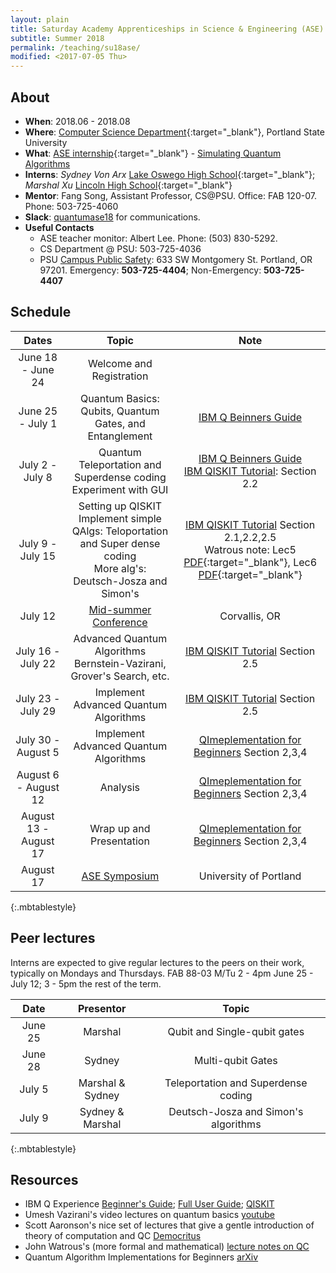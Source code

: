 ```yaml
---
layout: plain
title: Saturday Academy Apprenticeships in Science & Engineering (ASE) 
subtitle: Summer 2018
permalink: /teaching/su18ase/
modified: <2017-07-05 Thu>
---
```


## About

*   **When**: 2018.06 - 2018.08
*   **Where**: [Computer Science Department](http://www.pdx.edu/computer-science/){:target="_blank"}, Portland State University
*   **What**: [ASE internship](https://www.saturdayacademy.org/ase){:target="_blank"} - [Simulating Quantum Algorithms](https://www.saturdayacademy.org/simulating-quantum-algorithms-quantum-cloud-platforms)
*   **Interns**: *Sydney Von Arx* [Lake Oswego High School](https://www.losdschools.org/site/Default.aspx?PageID=25){:target="_blank"}; *Marshal Xu* [Lincoln High School](https://www.pps.net/Domain/136){:target="_blank"}
*   **Mentor**: Fang Song, Assistant Professor, CS@PSU. Office: FAB 120-07. Phone: 503-725-4060 
*   **Slack**: [quantumase18](https://quantumase18.slack.com/) for communications. 
*   **Useful Contacts**
    *  ASE teacher monitor: Albert Lee. Phone: (503) 830-5292. 
    *  CS Department @ PSU: 503-725-4036
	*  PSU [Campus Public Safety](https://www.pdx.edu/cpso/campus-public-safety): 633 SW Montgomery St. Portland, OR 97201. Emergency: **503-725-4404**; Non-Emergency: **503-725-4407**

## Schedule

| Dates  | Topic | Note  |
| :---------: |:----------:|:-----:|
| June 18 - June 24 | Welcome and Registration| |
| June 25 - July 1 | Quantum Basics: Qubits, Quantum Gates, and Entanglement  | [IBM Q Beinners Guide](https://quantumexperience.ng.bluemix.net/qx/tutorial?sectionId=beginners-guide&page=introduction)|
| July 2 - July 8  | Quantum Teleportation and Superdense coding <br> Experiment with GUI  | [IBM Q Beinners Guide](https://quantumexperience.ng.bluemix.net/qx/tutorial?sectionId=beginners-guide&page=introduction) <br> [IBM QISKIT Tutorial](https://nbviewer.jupyter.org/github/QISKit/qiskit-tutorial/blob/master/index.ipynb): Section 2.2|
| July 9 - July 15 | Setting up QISKIT <br> Implement simple QAlgs: Teloportation and Super dense coding <br> More alg's: Deutsch-Josza and Simon's | [IBM QISKIT Tutorial](https://nbviewer.jupyter.org/github/QISKit/qiskit-tutorial/blob/master/index.ipynb) Section 2.1,2.2,2.5 <br> Watrous note: Lec5 [PDF](https://cs.uwaterloo.ca/~watrous/CPSC519/LectureNotes/05.pdf){:target="_blank"}, Lec6 [PDF](https://cs.uwaterloo.ca/~watrous/CPSC519/LectureNotes/06.pdf){:target="_blank"} |
| July 12 | [Mid-summer Conference](https://www.saturdayacademy.org/about/events/ase-midsummer-conference) | Corvallis, OR |
| July 16 - July 22| Advanced Quantum Algorithms <br> Bernstein-Vazirani, Grover's Search, etc. | [IBM QISKIT Tutorial](https://nbviewer.jupyter.org/github/QISKit/qiskit-tutorial/blob/master/index.ipynb) Section 2.5 |
| July 23 - July 29 | Implement Advanced Quantum Algorithms | [IBM QISKIT Tutorial](https://nbviewer.jupyter.org/github/QISKit/qiskit-tutorial/blob/master/reference/qis/teleportation_superdensecoding.ipynb) Section 2.5 |
| July 30 - August 5 | Implement Advanced Quantum Algorithms | [QImeplementation for Beginners](https://arxiv.org/abs/1804.03719) Section 2,3,4 | 
| August 6 - August 12 | Analysis | [QImeplementation for Beginners](https://arxiv.org/abs/1804.03719) Section 2,3,4 | 
| August 13 - August 17 |  Wrap up and Presentation | [QImeplementation for Beginners](https://arxiv.org/abs/1804.03719) Section 2,3,4 | 
| August 17 |[ASE Symposium](https://www.saturdayacademy.org/about/events/ase-symposium) | University of Portland |
{:.mbtablestyle}

## Peer lectures

Interns are expected to give regular lectures to the peers on their work, typically on Mondays and Thursdays. FAB 88-03 M/Tu 2 - 4pm June 25 - July 12; 3 - 5pm the rest of the term. 

|Date| Presentor| Topic|
| :---------: |:----------:|:-----:|
|June 25 | Marshal | Qubit and Single-qubit gates |
|June 28 | Sydney | Multi-qubit Gates |
| July 5 | Marshal & Sydney| Teleportation and Superdense coding|
|July 9 | Sydney & Marshal | Deutsch-Josza and Simon's algorithms |
{:.mbtablestyle}

## Resources

*  IBM Q Experience [Beginner's Guide](https://quantumexperience.ng.bluemix.net/qx/tutorial?sectionId=beginners-guide&page=introduction); [Full User Guide](https://quantumexperience.ng.bluemix.net/qx/tutorial?sectionId=full-user-guide&page=introduction); [QISKIT](https://www.qiskit.org/) 
*  Umesh Vazirani's video lectures on quantum basics [youtube](https://www.youtube.com/playlist?list=PLDAjb_zu5aoFazE31_8yT0OfzsTcmvAVg)
*  Scott Aaronson's nice set of lectures that give a gentle
introduction of theory of computation and QC
[Democritus](https://www.scottaaronson.com/democritus/)
*  John Watrous's (more formal and mathematical) [lecture notes on QC](https://cs.uwaterloo.ca/~watrous/LectureNotes/CPSC519.Winter2006/all.pdf)
*  Quantum Algorithm Implementations for Beginners [arXiv](https://arxiv.org/abs/1804.03719)
	
	
